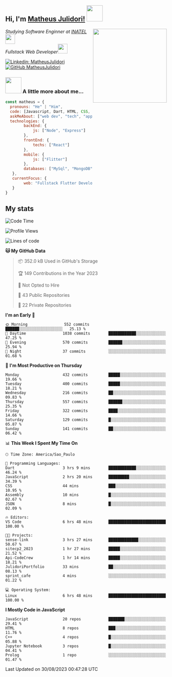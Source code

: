 <h2> Hi, I'm <a href="https://matheusjulidori.github.io" target="_blank">Matheus Julidori!</a> <img src="https://media.giphy.com/media/12oufCB0MyZ1Go/giphy.gif" width="50"></h2>
<img align='right' src="https://media.giphy.com/media/3oKIPnAiaMCws8nOsE/giphy.gif" width="230" height="auto">
<p><em>Studying Software Enginner at <a href="http://www.inatel.br" target="_blank">INATEL</a><img src="https://media.giphy.com/media/fYSnHlufseco8Fh93Z/giphy.gif" width="30"></br>
  Fullstack Web Developer<img src="https://media.giphy.com/media/WUlplcMpOCEmTGBtBW/giphy.gif" width="30">
</em></p>

[![Linkedin: MatheusJulidori](https://img.shields.io/badge/-MatheusJulidori-blue?style=flat-square&logo=Linkedin&logoColor=white&link=https://www.linkedin.com/in/MatheusJulidori/)](https://www.linkedin.com/in/MatheusJulidori/)
[![GitHub MatheusJulidori](https://img.shields.io/github/followers/matheusjulidori?label=follow&style=social)](https://github.com/MatheusJulidori)


### <img src="https://media.giphy.com/media/VgCDAzcKvsR6OM0uWg/giphy.gif" width="50"> A little more about me...  

```javascript
const matheus = {
  pronouns: "He" | "Him",
  code: [Javascript, Dart, HTML, CSS, Python, Java, C++],
  askMeAbout: ["web dev", "tech", "app dev", "games"],
  technologies: {
        backEnd: {
            js: ["Node", "Express"]
        },
        frontEnd: {
            techs: ["React"]
        },
        mobile: {
            js: ["Flitter"]
        },
        databases: ["MySql", "MongoDB","PostgreSQL","MariaDB"],
   },
   currentFocus: {
        web: "Fullstack Flutter Development"
   }
}
```
<h2>My stats</h2>

<!--START_SECTION:waka-->
![Code Time](http://img.shields.io/badge/Code%20Time-331%20hrs%2024%20mins-blue)

![Profile Views](http://img.shields.io/badge/Profile%20Views-0-blue)

![Lines of code](https://img.shields.io/badge/From%20Hello%20World%20I%27ve%20Written-7.0%20million%20lines%20of%20code-blue)

**🐱 My GitHub Data** 

> 📦 352.0 kB Used in GitHub's Storage 
 > 
> 🏆 149 Contributions in the Year 2023
 > 
> 🚫 Not Opted to Hire
 > 
> 📜 43 Public Repositories 
 > 
> 🔑 22 Private Repositories 
 > 
**I'm an Early 🐤** 

```text
🌞 Morning                552 commits         ██████░░░░░░░░░░░░░░░░░░░   25.13 % 
🌆 Daytime                1038 commits        ████████████░░░░░░░░░░░░░   47.25 % 
🌃 Evening                570 commits         ██████░░░░░░░░░░░░░░░░░░░   25.94 % 
🌙 Night                  37 commits          ░░░░░░░░░░░░░░░░░░░░░░░░░   01.68 % 
```
📅 **I'm Most Productive on Thursday** 

```text
Monday                   432 commits         █████░░░░░░░░░░░░░░░░░░░░   19.66 % 
Tuesday                  400 commits         █████░░░░░░░░░░░░░░░░░░░░   18.21 % 
Wednesday                216 commits         ██░░░░░░░░░░░░░░░░░░░░░░░   09.83 % 
Thursday                 557 commits         ██████░░░░░░░░░░░░░░░░░░░   25.35 % 
Friday                   322 commits         ████░░░░░░░░░░░░░░░░░░░░░   14.66 % 
Saturday                 129 commits         █░░░░░░░░░░░░░░░░░░░░░░░░   05.87 % 
Sunday                   141 commits         ██░░░░░░░░░░░░░░░░░░░░░░░   06.42 % 
```


📊 **This Week I Spent My Time On** 

```text
🕑︎ Time Zone: America/Sao_Paulo

💬 Programming Languages: 
Dart                     3 hrs 9 mins        ████████████░░░░░░░░░░░░░   46.24 % 
JavaScript               2 hrs 20 mins       █████████░░░░░░░░░░░░░░░░   34.39 % 
CSS                      44 mins             ███░░░░░░░░░░░░░░░░░░░░░░   10.95 % 
Assembly                 10 mins             █░░░░░░░░░░░░░░░░░░░░░░░░   02.67 % 
JSON                     8 mins              █░░░░░░░░░░░░░░░░░░░░░░░░   02.09 % 

🔥 Editors: 
VS Code                  6 hrs 48 mins       █████████████████████████   100.00 % 

🐱‍💻 Projects: 
sense-link               3 hrs 27 mins       █████████████░░░░░░░░░░░░   50.67 % 
sitecp2_2023             1 hr 27 mins        █████░░░░░░░░░░░░░░░░░░░░   21.52 % 
Api-CodeCrew             1 hr 14 mins        █████░░░░░░░░░░░░░░░░░░░░   18.21 % 
JulidoriPortfolio        33 mins             ██░░░░░░░░░░░░░░░░░░░░░░░   08.13 % 
sprint_cafe              4 mins              ░░░░░░░░░░░░░░░░░░░░░░░░░   01.22 % 

💻 Operating System: 
Linux                    6 hrs 48 mins       █████████████████████████   100.00 % 
```

**I Mostly Code in JavaScript** 

```text
JavaScript               20 repos            ███████░░░░░░░░░░░░░░░░░░   29.41 % 
HTML                     8 repos             ███░░░░░░░░░░░░░░░░░░░░░░   11.76 % 
C++                      4 repos             █░░░░░░░░░░░░░░░░░░░░░░░░   05.88 % 
Jupyter Notebook         3 repos             █░░░░░░░░░░░░░░░░░░░░░░░░   04.41 % 
Prolog                   1 repo              ░░░░░░░░░░░░░░░░░░░░░░░░░   01.47 % 
```




 Last Updated on 30/08/2023 00:47:28 UTC
<!--END_SECTION:waka-->
